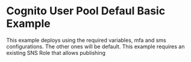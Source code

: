 # Cognito User Pool Defaul Basic Example

This example deploys using the required variables, mfa and sms configurations. The other ones will be default.
This example requires an existing SNS Role that allows publishing
